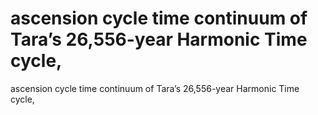 # ascension cycle time continuum of  Tara’s 26,556-year Harmonic Time cycle,

ascension cycle time continuum of  Tara’s 26,556-year Harmonic Time cycle,